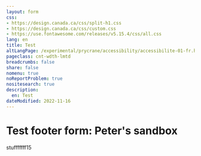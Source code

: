 ```yaml
---
layout: form
css:
- https://design.canada.ca/css/split-h1.css
- https://design.canada.ca/css/custom.css
- https://use.fontawesome.com/releases/v5.15.4/css/all.css
lang: en
title: Test
altLangPage: /experimental/prycrane/accessibility/accessibilite-01-fr.html
pageclass: cnt-wdth-lmtd
breadcrumbs: false
share: false
nomenu: true
noReportProblem: true
nositesearch: true
description: 
  en: Test 
dateModified: 2022-11-16
---
```

<h1 property="name" id="wb-cont" dir="ltr"><span class="stacked"><span>Test footer form</span>: <span>Peter's sandbox</span></span></h1>

<p>stufffffff15</p>
